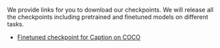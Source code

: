 We provide links for you to download our checkpoints. We will release all the checkpoints including pretrained and finetuned models on different tasks. 

* <a href="https://zheluo-mm.oss-cn-beijing.aliyuncs.com/ofa/checkpoints/caption_large_best.pt"> Finetuned checkpoint for Caption on COCO </a>
